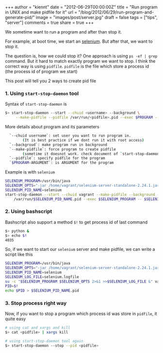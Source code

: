+++
author = "kiennt"
date = "2012-06-29T00:00:00Z"
title = "Run program in UNIX and make pidfile for it"
url = "/blog/2012/06/29/run-program-and-generate-pid/"
image = "images/post/server.jpg"
draft = false
tags = ["tips", "server"]
comments = true
share = true
+++

We sometime want to run a program and after than stop it.

For example, at boot time, we start an [selenium](/blog/2012/06/29/using-selenium-with-headless-browser.html).
But after that, we want to stop it.

<!--more-->

The question is, how we could stop it?
One approach is using `ps -ef | grep` command.
But it hard to match exactly program we want to stop.
I think the correct way is using `pidfile`.
`pidfile` is the file which store a process id
(the process id of program we start)

This post will tell you 2 ways to create pid file

### 1. Using `start-stop-daemon` tool
Syntax of `start-stop-daemon` is

```bash
$> start-stop-daemon --start --chuid <username> --background \
     --make-pidfile --pidfile /var/run/<pidfile>.pid --exec $PROGRAM -- $PROGRAM-ARGUMENT
```

More details about program and its parameters
```bash
  `--chuid username`: set user you want to run program in.
        (It is best practice if we dont run it with root access)
  `--backgroud`: make program run in background
  `--make-pidfile`: force program to create pidfile
        (sometime it doesnot work. check document of `start-stop-daemon` for more details)
  `--pidfile`: specify pidfile for the program
  `$PROGRAM-ARGUMENT`: is ARGUMENT for the program
```

Example is with `selenium`
```bash
SELENIUM_PROGRAM=/usr/bin/java
SELENIUM_OPTS="-jar /home/vagrant/selenium-server-standalone-2.24.1.jar"
SELENIUM_PID_NAME=selenium
start-stop-daemon --start --chuid vagrant --make-pidfile --background --pidfile \
    /var/run/$SELENIUM_PID_NAME.pid --exec $SELENIUM_PROGRAM -- $SELENIUM_OPTS
```

### 2. Using bashscript
Bashscript also support a method `$!` to get process id of last command
```bash
$> python &
$> echo $!
4035
```

So, if we want to start our `selenium` server and make pidfile, we can write a script like this
```bash
SELENIUM_PROGRAM=/usr/bin/java
SELENIUM_OPTS="-jar /home/vagrant/selenium-server-standalone-2.24.1.jar"
SELENIUM_PID_NAME=selenium
SELENIUM_LOG_FILE=selenium.logfile
su -c "$SELENIUM_PROGRAM $SELENIUM_OPTS 2>&1 >>$SELENIUM_LOG_FILE &" vagrant
PID=$!
echo $PID > $SELENIUM_PID_NAME.pid
```

### 3. Stop process right way
Now, if you want to stop a program which process id was store in `pidfile`, it quite easy

```bash
# using cat and xargs and kill
$> cat <pidfile> | xargs kill

# using start-stop-daemon tool again
$> start-stop-daemon --stop --pid <pidfile>
```
